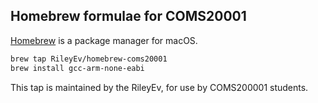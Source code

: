 ## Homebrew formulae for COMS20001

[Homebrew](https://brew.sh) is a package manager for macOS.

```sh
brew tap RileyEv/homebrew-coms20001
brew install gcc-arm-none-eabi
```

This tap is maintained by the RileyEv, for use by COMS200001 students.
